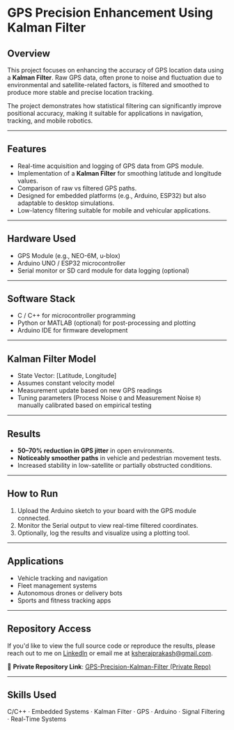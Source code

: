 # GPS Precision Enhancement Using Kalman Filter

## Overview
This project focuses on enhancing the accuracy of GPS location data using a **Kalman Filter**. Raw GPS data, often prone to noise and fluctuation due to environmental and satellite-related factors, is filtered and smoothed to produce more stable and precise location tracking.

The project demonstrates how statistical filtering can significantly improve positional accuracy, making it suitable for applications in navigation, tracking, and mobile robotics.

---

## Features
- Real-time acquisition and logging of GPS data from GPS module.
- Implementation of a **Kalman Filter** for smoothing latitude and longitude values.
- Comparison of raw vs filtered GPS paths.
- Designed for embedded platforms (e.g., Arduino, ESP32) but also adaptable to desktop simulations.
- Low-latency filtering suitable for mobile and vehicular applications.

---

## Hardware Used
- GPS Module (e.g., NEO-6M, u-blox)
- Arduino UNO / ESP32 microcontroller
- Serial monitor or SD card module for data logging (optional)

---

## Software Stack
- C / C++ for microcontroller programming
- Python or MATLAB (optional) for post-processing and plotting
- Arduino IDE for firmware development

---

## Kalman Filter Model
- State Vector: [Latitude, Longitude]
- Assumes constant velocity model
- Measurement update based on new GPS readings
- Tuning parameters (Process Noise `Q` and Measurement Noise `R`) manually calibrated based on empirical testing

---

## Results
- **50–70% reduction in GPS jitter** in open environments.
- **Noticeably smoother paths** in vehicle and pedestrian movement tests.
- Increased stability in low-satellite or partially obstructed conditions.

---

## How to Run
1. Upload the Arduino sketch to your board with the GPS module connected.
2. Monitor the Serial output to view real-time filtered coordinates.
3. Optionally, log the results and visualize using a plotting tool.

---

## Applications
- Vehicle tracking and navigation
- Fleet management systems
- Autonomous drones or delivery bots
- Sports and fitness tracking apps

---

## Repository Access
If you'd like to view the full source code or reproduce the results, please reach out to me on [LinkedIn](https://www.linkedin.com/in/ksheerajprakash/) or email me at ksherajprakash@gmail.com.

🔗 **Private Repository Link**: [GPS-Precision-Kalman-Filter (Private Repo)](https://github.com/KsheerajP/GPS-Precision-Kalman-Filter)

---

## Skills Used
C/C++ · Embedded Systems · Kalman Filter · GPS · Arduino · Signal Filtering · Real-Time Systems
